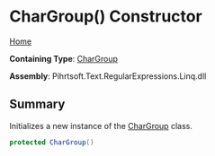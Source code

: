 # CharGroup\(\) Constructor

[Home](../../../../../../README.md)

**Containing Type**: [CharGroup](../README.md)

**Assembly**: Pihrtsoft\.Text\.RegularExpressions\.Linq\.dll

## Summary

Initializes a new instance of the [CharGroup](../README.md) class\.

```csharp
protected CharGroup()
```

